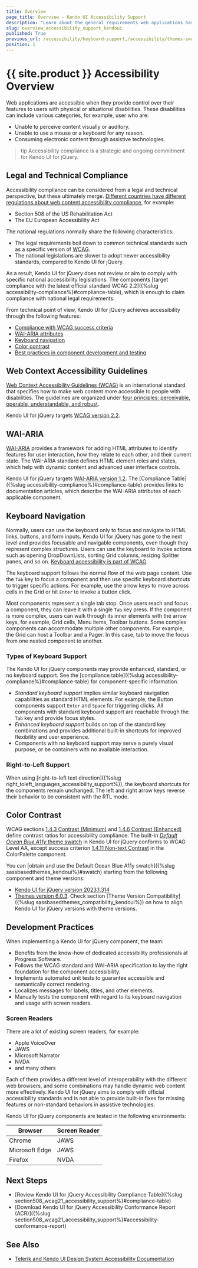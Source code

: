 ```yaml
---
title: Overview
page_title: Overview - Kendo UI Accessibility Support
description: "Learn about the general requirements web applications have to meet to be accessible and the Accessibility support Kendo UI components provide."
slug: overview_accessibility_support_kendoui
published: True
previous_url: /accessibility/keyboard-support,/accessibility/themes-swatches, /accessibility/wai-aria-support-in-kendo, /accessibility/wcag, /accessibility/section-508
position: 1
---
```


# {{ site.product }} Accessibility Overview

Web applications are accessible when they provide control over their features to users with physical or situational disabilities. These disabilities can include various categories, for example, user who are:

* Unable to perceive content visually or auditory.
* Unable to use a mouse or a keyboard for any reason.
* Consuming electronic content through assistive technologies.

>tip Accessibility compliance is a strategic and ongoing commitment for Kendo UI for jQuery.

## Legal and Technical Compliance

Accessibility compliance can be considered from a legal and technical perspective, but these ultimately merge. <a href="https://www.w3.org/WAI/policies/" target="_blank">Different countries have different regulations about web content accessibility compliance</a>, for example:

* Section 508 of the US Rehabilitation Act
* The EU European Accessibility Act

The national regulations normally share the following characteristics:

* The legal requirements boil down to common technical standards such as a specific version of [WCAG](#web-context-accessibility-guidelines).
* The national legislations are slower to adopt newer accessibility standards, compared to Kendo UI for jQuery.

As a result, Kendo UI for jQuery does not review or aim to comply with specific national accessibility legislations. The components [target compliance with the latest official standard WCAG 2.2]({%slug accessibility-compliance%}#compliance-table), which is enough to claim compliance with national legal requirements.

From technical point of view, Kendo UI for jQuery achieves accessibility through the following features:

* [Compliance with WCAG success criteria](#web-context-accessibility-guidelines)
* [WAI-ARIA attributes](#wai-aria)
* [Keyboard navigation](#keyboard-navigation)
* [Color contrast](#color-contrast)
* [Best practices in component development and testing](#development-practices)

## Web Context Accessibility Guidelines

<a href="https://www.w3.org/WAI/standards-guidelines/wcag/" target="_blank">Web Context Accessibility Guidelines (WCAG)</a> is an international standard that specifies how to make web content more accessible to people with disabilities. The guidelines are organized under <a href="https://www.w3.org/WAI/WCAG22/Understanding/intro#understanding-the-four-principles-of-accessibility" target="_blank">four principles: perceivable, operable, understandable, and robust</a>.

Kendo UI for jQuery targets <a href="https://www.w3.org/TR/WCAG22/" target="_blank">WCAG version 2.2</a>.

## WAI-ARIA

<a href="https://www.w3.org/WAI/standards-guidelines/aria/" target="_blank">WAI-ARIA</a> provides a framework for adding HTML attributes to identify features for user interaction, how they relate to each other, and their current state. The WAI-ARIA standard defines HTML element roles and states, which help with dynamic content and advanced user interface controls.

Kendo UI for jQuery targets <a href="https://www.w3.org/TR/wai-aria/" target="_blank">WAI-ARIA version 1.2</a>. The [Compliance Table]({%slug accessibility-compliance%}#compliance-table) provides links to documentation articles, which describe the WAI-ARIA attributes of each applicable component.

## Keyboard Navigation

Normally, users can use the keyboard only to focus and navigate to HTML links, buttons, and form inputs. Kendo UI for jQuery has gone to the next level and provides focusable and navigable components, even though they represent complex structures. Users can use the keyboard to invoke actions such as opening DropDownLists, sorting Grid columns, resizing Splitter panes, and so on. <a href="https://www.w3.org/WAI/WCAG22/quickref/#keyboard-accessible" target="_blank">Keyboard accessibility is part of WCAG</a>.

The keyboard support follows the normal flow of the web page content. Use the `Tab` key to focus a component and then use specific keyboard shortcuts to trigger specific actions. For example, use the arrow keys to move across cells in the Grid or hit `Enter` to invoke a button click.

Most components represent a single tab stop. Once users reach and focus a component, they can leave it with a single `Tab` key press. If the component is more complex, users can walk through its inner elements with the arrow keys, for example, Grid cells, Menu items, Toolbar buttons. Some complex components can accommodate multiple other components. For example, the Grid can host a Toolbar and a Pager. In this case, tab to move the focus from one nested component to another.

### Types of Keyboard Support

The Kendo UI for jQuery components may provide enhanced, standard, or no keyboard support. See the [compliance table]({%slug accessibility-compliance%}#compliance-table) for component-specific information.

* *Standard keyboard support* implies similar keyboard navigation capabilities as standard HTML elements. For example, the Button components support `Enter` and `Space` for triggering clicks. All components with standard keyboard support are reachable through the `Tab` key and provide focus styles.
* *Enhanced keyboard support* builds on top of the standard key combinations and provides additional built-in shortcuts for improved flexibility and user experience.
* Components with no keyboard support may serve a purely visual purpose, or be containers with no available interaction.

### Right-to-Left Support

When using [right-to-left text direction]({%slug right_toleft_languages_accessibility_support%}), the keyboard shortcuts for the components remain unchanged. The left and right arrow keys reverse their behavior to be consistent with the RTL mode.

## Color Contrast

WCAG sections <a href="https://www.w3.org/TR/WCAG22/#contrast-minimum" target="_blank">1.4.3 Contrast (Minimum)</a> and <a href="https://www.w3.org/TR/WCAG22/#contrast-enhanced" target="_blank">1.4.6 Contrast (Enhanced)</a> define contrast ratios for accessibility compliance. The built-in [*Default Ocean Blue A11y* theme swatch](https://www.telerik.com/design-system/docs/themes/kendo-themes/default/swatches/#ocean-blue-accessibility-swatch) in Kendo UI for jQuery conforms to WCAG Level AA, except success criterion <a href="https://www.w3.org/TR/WCAG22/#non-text-contrast" target="_blank">1.4.11 Non-text Contrast</a> in the ColorPalette component.

You can [obtain and use the Default Ocean Blue A11y swatch]({%slug sassbasedthemes_kendoui%}#swatch) starting from the following component and theme versions:

* [Kendo UI for jQuery version 2023.1.314](https://www.telerik.com/support/whats-new/kendo-ui/release-history/kendo-ui-r1-2023-sp1-(version-2023-1-314))
* [Themes version 6.0.3](https://github.com/telerik/kendo-themes/releases/tag/v6.0.3). Check section [Theme Version Compatibility]({%slug sassbasedthemes_compatibility_kendoui%}) on how to align Kendo UI for jQuery versions with theme versions.

## Development Practices

When implementing a Kendo UI for jQuery component, the team:

* Benefits from the know-how of dedicated accessibility professionals at Progress Software.
* Follows the WCAG standard and WAI-ARIA specification to lay the right foundation for the component accessibility.
* Implements automated unit tests to guarantee accessible and semantically correct rendering.
* Localizes messages for labels, titles, and other elements.
* Manually tests the component with regard to its keyboard navigation and usage with screen readers.

### Screen Readers

There are a lot of existing screen readers, for example:

* Apple VoiceOver
* JAWS
* Microsoft Narrator
* NVDA
* and many others

Each of them provides a different level of interoperability with the different web browsers, and some combinations may handle dynamic web content more effectively. Kendo UI for jQuery aims to comply with official accessibility standards and is not able to provide built-in fixes for missing features or non-standard behaviors in assistive technologies.

Kendo UI for jQuery components are tested in the following environments:

| Browser | Screen Reader |
| --- | --- |
| Chrome | JAWS |
| Microsoft Edge | JAWS |
| Firefox | NVDA |

## Next Steps

* [Review Kendo UI for jQuery Accessibility Compliance Table]({%slug section508_wcag21_accessibility_support%}#compliance-table)
* [Download Kendo UI for jQuery Accessibility Conformance Report (ACR)]({%slug section508_wcag21_accessibility_support%}#accessibility-conformance-report)

## See Also

* [Telerik and Kendo UI Design System Accessibility Documentation](https://www.telerik.com/design-system/docs/foundation/accessibility/global-accessibility)
